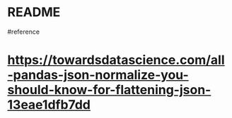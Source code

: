# README

#reference 
# https://towardsdatascience.com/all-pandas-json-normalize-you-should-know-for-flattening-json-13eae1dfb7dd